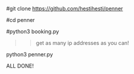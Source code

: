 

#git clone https://github.com/hestihesti/penner

#cd penner

#python3 booking.py
>> get as many ip addresses as you can!

python3 penner.py

ALL DONE!
